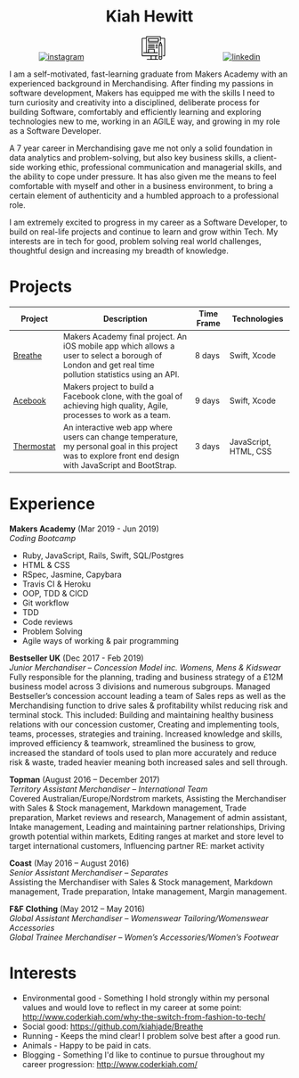 <h1 align="center">Kiah Hewitt</h1>

<p align="center">
<a href="https://www.instagram.com/coderkiah/">
<img src="https://image.flaticon.com/icons/svg/174/174855.svg" alt="instagram" hspace="50" height="42" width="42"></a>
<a href="http://www.coderkiah.com/">
<img src="blogging-svgrepo.svg" alt="medium" hspace="50" height="42" width="42"></a>
<a href=https://www.linkedin.com/in/kiah-hewitt-00459834/">
<img src="https://cdn1.iconfinder.com/data/icons/logotypes/32/square-linkedin-512.png" alt="linkedin" hspace="50" height="42" width="42"></a></p>

I am a self-motivated, fast-learning graduate from Makers Academy with an experienced background in Merchandising. After finding my passions in software development, Makers has equipped me with the skills I need to turn curiosity and creativity into a disciplined, deliberate process for building Software, comfortably and efficiently learning and exploring technologies new to me, working in an AGILE way, and growing in my role as a Software Developer.

A 7 year career in Merchandising gave me not only a solid foundation in data analytics and problem-solving, but also key business skills, a client-side working ethic, professional communication and managerial skills, and the ability to cope under pressure. It has also given me the means to feel comfortable with myself and other in a business environment, to bring a certain element of authenticity and a humbled approach to a professional role.

I am extremely excited to progress in my career as a Software Developer, to build on real-life projects and continue to learn and grow within Tech. My interests are in tech for good, problem solving real world challenges, thoughtful design and increasing my breadth of knowledge.

# Projects

| Project | Description | Time Frame | Technologies |
| ----- | ----- | ----- | ----- |
| <a href="https://github.com/kiahjade/Breathe">Breathe</a>| Makers Academy final project. An iOS mobile app which allows a user to select a borough of London and get real time pollution statistics using an API. | 8 days | Swift, Xcode |
| <a href="https://github.com/kiahjade/acebook-steam">Acebook</a>| Makers project to build a Facebook clone, with the goal of achieving high quality, Agile, processes to work as a team. | 9 days | Swift, Xcode |
| <a href="https://github.com/kiahjade/thermostat_challenge">Thermostat</a>| An interactive web app where users can change temperature, my personal goal in this project was to explore front end design with JavaScript and BootStrap. | 3 days | JavaScript, HTML, CSS |

# Experience

**Makers Academy** (Mar 2019 - Jun 2019)
<br>*Coding Bootcamp*
<br>
* Ruby, JavaScript, Rails, Swift, SQL/Postgres
* HTML & CSS
* RSpec, Jasmine, Capybara
* Travis CI & Heroku
* OOP, TDD & CICD
* Git workflow
* TDD
* Code reviews
* Problem Solving
* Agile ways of working & pair programming

**Bestseller UK** (Dec 2017 - Feb 2019)
<br>*Junior Merchandiser – Concession Model inc. Womens, Mens & Kidswear*
<br>Fully responsible for the planning, trading and business strategy of a £12M business model across 3 divisions and numerous subgroups.
Managed Bestseller’s concession account leading a team of Sales reps as well as the Merchandising function to drive sales & profitability whilst reducing risk and terminal stock.
This included: Building and maintaining healthy business relations with our concession customer, Creating and implementing tools, teams, processes, strategies and training. Increased knowledge and skills, improved efficiency & teamwork, streamlined the business to grow, increased the standard of tools used to plan more accurately and reduce risk & waste, traded heavier meaning both increased sales and sell through.

**Topman** (August 2016 – December 2017)
<br>*Territory Assistant Merchandiser – International Team*
<br>Covered Australian/Europe/Nordstrom markets, Assisting the Merchandiser with Sales & Stock management, Markdown management, Trade preparation, Market reviews and research, Management of admin assistant, Intake management, Leading and maintaining partner relationships, Driving growth potential within markets, Editing ranges at market and store level to target international customers, Influencing partner RE: market activity

**Coast** (May 2016 – August 2016)
<br>*Senior Assistant Merchandiser – Separates*
<br>Assisting the Merchandiser with Sales & Stock management, Markdown management, Trade preparation, Intake management, Margin management.

**F&F Clothing** (May 2012 – May 2016)
<br>*Global Assistant Merchandiser – Womenswear Tailoring/Womenswear Accessories*
<br>*Global Trainee Merchandiser – Women’s Accessories/Women’s Footwear*


# Interests

  - Environmental good - Something I hold strongly within my personal values and would love to reflect in my career at some point: http://www.coderkiah.com/why-the-switch-from-fashion-to-tech/
  - Social good: https://github.com/kiahjade/Breathe
  - Running - Keeps the mind clear! I problem solve best after a good run.
  - Animals - Happy to be paid in cats.
  - Blogging - Something I'd like to continue to pursue throughout my career progression: http://www.coderkiah.com/
